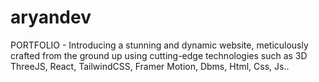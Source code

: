 # aryandev
PORTFOLIO - Introducing a stunning and dynamic website, meticulously crafted from the ground up using cutting-edge technologies such as 3D ThreeJS, React, TailwindCSS, Framer Motion, Dbms, Html, Css, Js..


